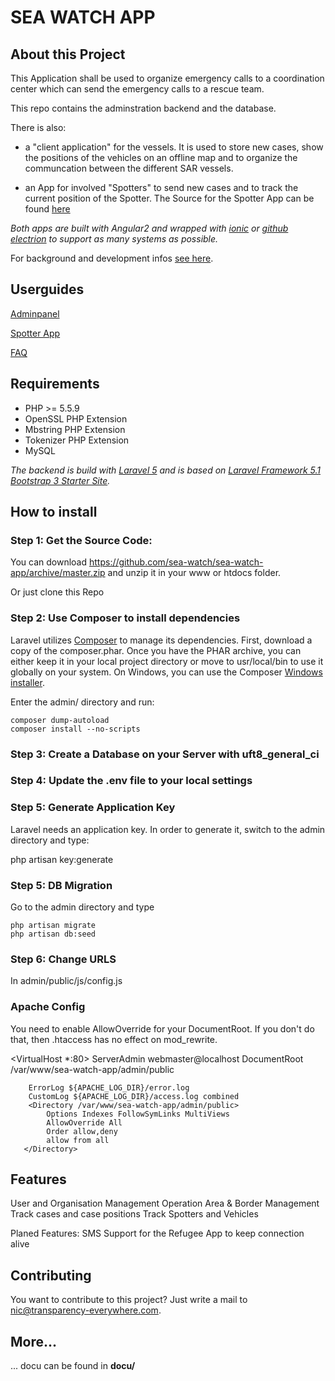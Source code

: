 SEA WATCH APP
===================

About this Project
---------------------
This Application shall be used to organize emergency calls to a coordination center which can send the emergency calls to a rescue team.

This repo contains the adminstration backend and the database. 

There is also:

-  a "client application" for the vessels. It is used to store new cases, show the positions of the vehicles on an offline map and to organize the communcation between the different SAR vessels.

-  an App for involved "Spotters" to send new cases and to track the current position of the Spotter.
The Source for the Spotter App can be found [here](https://github.com/sea-watch/app_spotter)

*Both apps are built with Angular2 and wrapped with [ionic](ionicframework.com/) or [github electrion](https://github.com/electron/electron) to support as many systems as possible.* 

For background and development infos [see here](./dev_informations.md).

Userguides
----------------
[Adminpanel](docu/userguide/admin.md)

[Spotter App](docu/userguide/spotter_app.md)

[FAQ](docu/userguide/faq.md)


Requirements
----------------


- PHP >= 5.5.9
- OpenSSL PHP Extension
- Mbstring PHP Extension
- Tokenizer PHP Extension
- MySQL

*The backend is build with [Laravel 5](https://github.com/laravel/laravel) and is based on [Laravel Framework 5.1 Bootstrap 3 Starter Site](https://github.com/mrakodol/Laravel-5-Bootstrap-3-Starter-Site).*

How to install
--------------------

### Step 1: Get the Source Code:

You can download https://github.com/sea-watch/sea-watch-app/archive/master.zip and unzip it in your www or htdocs folder.


Or just clone this Repo
### Step 2: Use Composer to install dependencies

Laravel utilizes [Composer](http://getcomposer.org/) to manage its dependencies. First, download a copy of the composer.phar.
Once you have the PHAR archive, you can either keep it in your local project directory or move to
usr/local/bin to use it globally on your system.
On Windows, you can use the Composer [Windows installer](https://getcomposer.org/Composer-Setup.exe).

Enter the admin/ directory and run:

    composer dump-autoload
    composer install --no-scripts


### Step 3: Create a Database on your Server with uft8_general_ci

### Step 4: Update the .env file to your local settings

### Step 5: Generate Application Key

Laravel needs an application key. In order to generate it, switch to the admin directory and type:

php artisan key:generate

### Step 5: DB Migration

Go to the admin directory and type

    php artisan migrate
    php artisan db:seed

### Step 6: Change URLS

In
    admin/public/js/config.js


### Apache Config
You need to enable AllowOverride for your DocumentRoot. If you don't do that, then .htaccess has no effect on mod_rewrite.


<VirtualHost *:80>
        ServerAdmin webmaster@localhost
        DocumentRoot /var/www/sea-watch-app/admin/public

        ErrorLog ${APACHE_LOG_DIR}/error.log
        CustomLog ${APACHE_LOG_DIR}/access.log combined
        <Directory /var/www/sea-watch-app/admin/public>
            Options Indexes FollowSymLinks MultiViews
            AllowOverride All
            Order allow,deny
            allow from all
       </Directory>
</VirtualHost>



Features
----------
User and Organisation Management
Operation Area & Border Management
Track cases and case positions
Track Spotters and Vehicles

Planed Features:
SMS Support for the Refugee App to keep connection alive







Contributing
---------------

You want to contribute to this project? Just write a mail to nic@transparency-everywhere.com. 



More...
--------
... docu can be found in **docu/**
